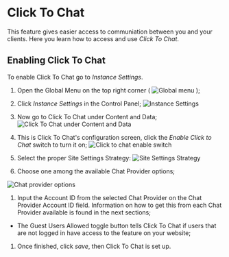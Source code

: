 
# Click To Chat 

This feature gives easier access to communiation between you and your clients. Here you learn how to access and use *Click To Chat*.

## Enabling Click To Chat

To enable Click To Chat go to *Instance Settings*.

1. Open the Global Menu on the top right corner ( ![Global menu](https://github.com/Fabiomorais87/liferay-learn/blob/48dd0069c672d7ad799357ec4f42f88755580636/docs/dxp/latest/en/site-building/personalizing-site-experience/Click%20to%20chat/Enabling%20Click%20to%20chat/Icon-Enabling%20click%20to%20chat-001.png) );
1. Click *Instance Settings* in the Control Panel;
    ![Instance Settings](https://github.com/Fabiomorais87/liferay-learn/blob/48dd0069c672d7ad799357ec4f42f88755580636/docs/dxp/latest/en/site-building/personalizing-site-experience/Click%20to%20chat/Enabling%20Click%20to%20chat/Icon-Enabling%20Click%20to%20Chat-002.png)
1. Now go to Click To Chat under Content and Data;
    ![Click To Chat under Content and Data](https://github.com/Fabiomorais87/liferay-learn/blob/48dd0069c672d7ad799357ec4f42f88755580636/docs/dxp/latest/en/site-building/personalizing-site-experience/Click%20to%20chat/Enabling%20Click%20to%20chat/Icon-Enabling%20Click%20to%20Chat-003.png)
1. This is Click To Chat's configuration screen, click the *Enable Click to Chat* switch to turn it on;
    ![Click to chat enable switch](https://github.com/Fabiomorais87/liferay-learn/blob/48dd0069c672d7ad799357ec4f42f88755580636/docs/dxp/latest/en/site-building/personalizing-site-experience/Click%20to%20chat/Enabling%20Click%20to%20chat/Icon-Enabling%20Click%20to%20chat-004.png)
1. Select the proper Site Settings Strategy: 
    ![Site Settings Strategy](https://github.com/Fabiomorais87/liferay-learn/blob/48dd0069c672d7ad799357ec4f42f88755580636/docs/dxp/latest/en/site-building/personalizing-site-experience/Click%20to%20chat/Enabling%20Click%20to%20chat/Icon-Enabling%20Click%20to%20Chat-005.png)



1. Choose one among the available Chat Provider options;

![Chat provider options](https://github.com/Fabiomorais87/liferay-learn/blob/48dd0069c672d7ad799357ec4f42f88755580636/docs/dxp/latest/en/site-building/personalizing-site-experience/Click%20to%20chat/Enabling%20Click%20to%20chat/Icon-Enabling%20Click%20to%20chat-006.png)

1. Input the Account ID from the selected Chat Provider on the Chat Provider Account ID field. Information on how to get this from each Chat Provider available is found in the next sections;

-  The Guest Users Allowed toggle button tells Click To Chat if users that are not logged in have access to the feature on your website;

1. Once finished, click *save*, then Click To Chat is set up.
